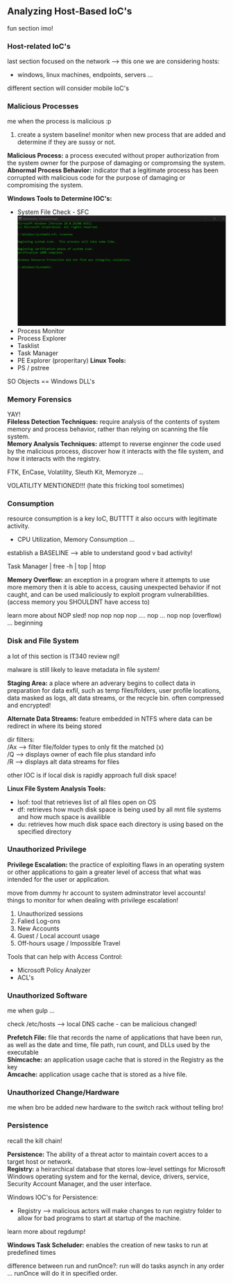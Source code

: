 ## Analyzing Host-Based IoC's ##
fun section imo!
### Host-related IoC's ###
last section focused on the network --> this one we are considering hosts: <br>
- windows, linux machines, endpoints, servers ...

different section will consider mobile IoC's

### Malicious Processes ###
me when the process is malicious :p <br>

1. create a system baseline!
monitor when new process that are added and determine if they are sussy or not. <br>

__Malicious Process:__ a process executed without proper authorization from the system owner for the purpose of damaging or compromsing the system. <br>
__Abnormal Process Behavior:__ indicator that a legitimate process has been corrupted with malicious code for the purpose of damaging or compromising the system. <br>

__Windows Tools to Determine IOC's:__
- System File Check - SFC
![SFC Scan](sfc_windows_scan.png)
- Process Monitor
- Process Explorer
- Tasklist
- Task Manager
- PE Explorer (properitary)
__Linux Tools:__
- PS / pstree

SO Objects == Windows DLL's <br>
### Memory Forensics ###
YAY! <br>
__Fileless Detection Techniques:__ require analysis of the contents of system memory and process behavior, rather than relying on scanning the file system. <br>
__Memory Analysis Techniques:__ attempt to reverse enginner the code used by the malicious process, discover how it interacts with the file system, and how it interacts with the registry. <br>

FTK, EnCase, Volatility, Sleuth Kit, Memoryze ... <br>

VOLATILITY MENTIONED!!! (hate this fricking tool sometimes) <br>
### Consumption ###
resource consumption is a key IoC, BUTTTT it also occurs with legitimate activity.
- CPU Utilization, Memory Consumption ...

establish a BASELINE --> able to understand good v bad activity! <br>

Task Manager | free -h | top | htop   <br>

__Memory Overflow:__ an exception in a program where it attempts to use more memory then it is able to access, causing unexpected behavior if not caught, and can be used maliciously to exploit program vulnerabilities. (access memory you SHOULDNT have access to) <br>

learn more about NOP sled! nop nop nop nop .... nop ... nop nop (overflow) ... beginning <br>


### Disk and File System ###
a lot of this section is IT340 review ngl! <br>

malware is still likely to leave metadata in file system! <br>

__Staging Area:__ a place where an adverary begins to collect data in preparation for data exfil, such as temp files/folders, user profile locations, data masked as logs, alt data streams, or the recycle bin. often compressed and encrypted! <br>

__Alternate Data Streams:__ feature embedded in NTFS where data can be redirect in where its being stored <br>

dir filters: <br>
/Ax --> filter file/folder types to only fit the matched (x) <br>
/Q --> displays owner of each file plus standard info<br>
/R --> displays alt data streams for files <br>

other IOC is if local disk is rapidly approach full disk space! <br>

__Linux File System Analysis Tools:__
- lsof: tool that retrieves list of all files open on OS
- df: retrieves how much disk space is being used by all mnt file systems and how much space is availible
- du: retrieves how much disk space each directory is using based on the specified directory

### Unauthorized Privilege ###
__Privilege Escalation:__ the practice of exploiting flaws in an operating system or other applications to gain a greater level of access that what was intended for the user or application. <br>

move from dummy hr account to system adminstrator level accounts! <br>
things to monitor for when dealing with privilege escalation!
1. Unauthorized sessions
2. Falied Log-ons
3. New Accounts
4. Guest / Local account usage 
5. Off-hours usage / Impossible Travel

Tools that can help with Access Control:
- Microsoft Policy Analyzer
- ACL's

### Unauthorized Software ###
me when gulp ... <br>

check /etc/hosts --> local DNS cache - can be malicious changed! <br>

__Prefetch File:__ file that records the name of applications that have been run, as well as the date and time, file path, run count, and DLLs used by the executable <br>
__Shimcache:__ an application usage cache that is stored in the Registry as the key <br>
__Amcache:__ application usage cache that is stored as a hive file. <br>

### Unauthorized Change/Hardware ###
me when bro be added new hardware to the switch rack without telling bro! <br>

### Persistence ###
recall the kill chain! <br>

__Persistence:__ The ability of a threat actor to maintain covert acces to a target host or network. <br>
__Registry:__ a heirarchical database that stores low-level settings for Microsoft Windows operating system and for the kernal, device, drivers, service, Security Account Manager, and the user interface. <br>

Windows IOC's for Persistence: <br>
- Registry --> malicious actors will make changes to run registry folder to allow for bad programs to start at startup of the machine. 

learn more about regdump! <br>

__Windows Task Scheluder:__ enables the creation of new tasks to run at predefined times <br>

difference between run and runOnce?: run will do tasks asynch in any order ... runOnce will do it in specified order. <br>
